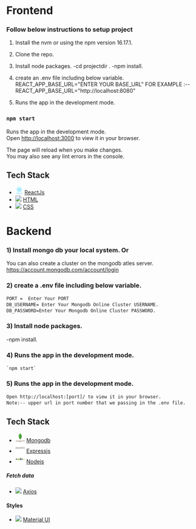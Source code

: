 # Frontend

### Follow below instructions to setup project

1) Install the nvm or using the npm version 16.17.1.
 
2) Clone the repo. 

3) Install node packages.
   -cd projectdir .
   -npm install.
   
4) create an .env file including below variable.
REACT_APP_BASE_URL="ENTER YOUR BASE_URL"
FOR EXAMPLE :-- REACT_APP_BASE_URL="http://localhost:8080"

5) Runs the app in the development mode.
### `npm start`

Runs the app in the development mode.\
Open [http://localhost:3000](http://localhost:3000) to view it in your browser.

The page will reload when you make changes.\
You may also see any lint errors in the console.

## Tech Stack


- <img src="https://raw.githubusercontent.com/devicons/devicon/master/icons/react/react-original-wordmark.svg" width=20/> [ReactJs](https://reactjs.org/)
- <img src="https://cdn-icons-png.flaticon.com/512/226/226269.png" width=20/> [HTML](https://www.w3.org/html/)
- <img src="https://cdn-icons-png.flaticon.com/512/732/732190.png" width=20 /> [CSS](https://www.w3schools.com/css/)





# **Backend**

### 1) Install mongo db your local system. Or
  You  can also create a cluster on the mongodb atles server.
   https://account.mongodb.com/account/login
   
### 2)  create a .env  file including below variable.
    PORT =  Enter Your PORT 
    DB_USERNAME= Enter Your Mongodb Online Cluster USERNAME.
    DB_PASSWORD=Enter Your Mongodb Online Cluster PASSWORD.
    
### 3) Install node packages.
   -npm install.
   
### 4) Runs the app in the development mode.
    `npm start`
    
 ### 5) Runs the app in the development mode.
    Open http://localhost:[port]/ to view it in your browser.
    Note:-- upper url in port number that we passing in the .env file.
    


## Tech Stack 
- <img src="https://raw.githubusercontent.com/devicons/devicon/master/icons/mongodb/mongodb-original-wordmark.svg" width=25 /> [Mongodb](https://www.mongodb.com/)
- <img src="https://raw.githubusercontent.com/devicons/devicon/master/icons/express/express-original-wordmark.svg" width=25 /> [Expressjs](https://expressjs.com/)
- <img src="https://raw.githubusercontent.com/devicons/devicon/master/icons/nodejs/nodejs-original-wordmark.svg" width=25 /> [Nodejs](https://nodejs.org/en/)


##### **Fetch data**

- <img src="https://user-images.githubusercontent.com/96018330/161415528-320c0f5a-9235-4c27-bd78-ce361d4b8ffe.png" width=20 /> [Axios](https://www.npmjs.com/package/axios)

#### **Styles**
- <img src="https://www.pngitem.com/pimgs/m/577-5779757_react-material-ui-logo-hd-png-download.png" width=20 /> [Material UI](https://mui.com/)

